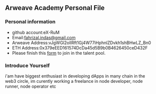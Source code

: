 ## Arweave Academy Personal File

### Personal information

- github account:eX-RuM
- Email:fahrizal.indas@gmail.com
- Arweave Address:vJgWGl2olIRft1Gj4W77iHphnlZDvkh1shBHwLZ_Bn0
- ETH Address:0x379eEED161574DcDa45d5B9b0B4626450ceD432F
- Please finish this [form](https://docs.google.com/forms/d/e/1FAIpQLSfWA5fIIcBgmRppm3jNz5vmf9Mai_QMVil-2pO4r7YKn_Zhtw/viewform?usp=sf_link) to join in the talent pool.

### Introduce Yourself
 i'am have biggest enthusiast in developing dApps in many chain in the web3 circle, im curently working a freelance in node developer, node runner, node operator etc
